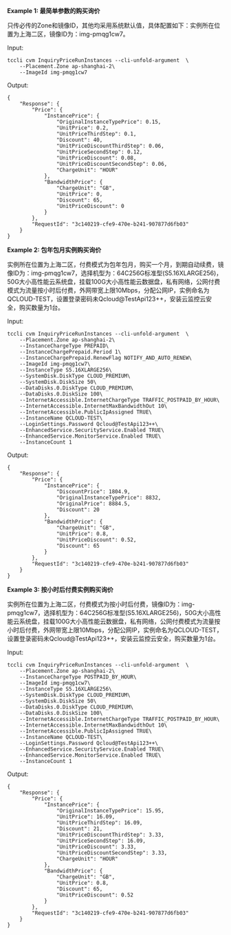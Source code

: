 **Example 1: 最简单参数的购买询价**

只传必传的Zone和镜像ID，其他均采用系统默认值，具体配置如下：实例所在位置为上海二区，镜像ID为：img-pmqg1cw7。

Input: 

```
tccli cvm InquiryPriceRunInstances --cli-unfold-argument  \
    --Placement.Zone ap-shanghai-2\
    --ImageId img-pmqg1cw7
```

Output: 
```
{
    "Response": {
        "Price": {
            "InstancePrice": {
                "OriginalInstanceTypePrice": 0.15,
                "UnitPrice": 0.2,
                "UnitPriceThirdStep": 0.1,
                "Discount": 40,
                "UnitPriceDiscountThirdStep": 0.06,
                "UnitPriceSecondStep": 0.12,
                "UnitPriceDiscount": 0.08,
                "UnitPriceDiscountSecondStep": 0.06,
                "ChargeUnit": "HOUR"
            },
            "BandwidthPrice": {
                "ChargeUnit": "GB",
                "UnitPrice": 0,
                "Discount": 65,
                "UnitPriceDiscount": 0
            }
        },
        "RequestId": "3c140219-cfe9-470e-b241-907877d6fb03"
    }
}
```

**Example 2: 包年包月实例购买询价**

实例所在位置为上海二区，付费模式为包年包月，购买一个月，到期自动续费，镜像ID为：img-pmqg1cw7，选择机型为：64C256G标准型(S5.16XLARGE256)，50G大小高性能云系统盘，挂载100G大小高性能云数据盘，私有网络，公网付费模式为流量按小时后付费，外网带宽上限10Mbps，分配公网IP，实例命名为QCLOUD-TEST，设置登录密码未Qcloud@TestApi123++，安装云监控云安全，购买数量为1台。

Input: 

```
tccli cvm InquiryPriceRunInstances --cli-unfold-argument  \
    --Placement.Zone ap-shanghai-2\
    --InstanceChargeType PREPAID\
    --InstanceChargePrepaid.Period 1\
    --InstanceChargePrepaid.RenewFlag NOTIFY_AND_AUTO_RENEW\
    --ImageId img-pmqg1cw7\
    --InstanceType S5.16XLARGE256\
    --SystemDisk.DiskType CLOUD_PREMIUM\
    --SystemDisk.DiskSize 50\
    --DataDisks.0.DiskType CLOUD_PREMIUM\
    --DataDisks.0.DiskSize 100\
    --InternetAccessible.InternetChargeType TRAFFIC_POSTPAID_BY_HOUR\
    --InternetAccessible.InternetMaxBandwidthOut 10\
    --InternetAccessible.PublicIpAssigned TRUE\
    --InstanceName QCLOUD-TEST\
    --LoginSettings.Password Qcloud@TestApi123++\
    --EnhancedService.SecurityService.Enabled TRUE\
    --EnhancedService.MonitorService.Enabled TRUE\
    --InstanceCount 1
```

Output: 
```
{
    "Response": {
        "Price": {
            "InstancePrice": {
                "DiscountPrice": 1804.9,
                "OriginalInstanceTypePrice": 8832,
                "OriginalPrice": 8884.5,
                "Discount": 20
            },
            "BandwidthPrice": {
                "ChargeUnit": "GB",
                "UnitPrice": 0.8,
                "UnitPriceDiscount": 0.52,
                "Discount": 65
            }
        },
        "RequestId": "3c140219-cfe9-470e-b241-907877d6fb03"
    }
}
```

**Example 3: 按小时后付费实例购买询价**

实例所在位置为上海二区，付费模式为按小时后付费，镜像ID为：img-pmqg1cw7，选择机型为：64C256G标准型(S5.16XLARGE256)，50G大小高性能云系统盘，挂载100G大小高性能云数据盘，私有网络，公网付费模式为流量按小时后付费，外网带宽上限10Mbps，分配公网IP，实例命名为QCLOUD-TEST，设置登录密码未Qcloud@TestApi123++，安装云监控云安全，购买数量为1台。

Input: 

```
tccli cvm InquiryPriceRunInstances --cli-unfold-argument  \
    --Placement.Zone ap-shanghai-2\
    --InstanceChargeType POSTPAID_BY_HOUR\
    --ImageId img-pmqg1cw7\
    --InstanceType S5.16XLARGE256\
    --SystemDisk.DiskType CLOUD_PREMIUM\
    --SystemDisk.DiskSize 50\
    --DataDisks.0.DiskType CLOUD_PREMIUM\
    --DataDisks.0.DiskSize 100\
    --InternetAccessible.InternetChargeType TRAFFIC_POSTPAID_BY_HOUR\
    --InternetAccessible.InternetMaxBandwidthOut 10\
    --InternetAccessible.PublicIpAssigned TRUE\
    --InstanceName QCLOUD-TEST\
    --LoginSettings.Password Qcloud@TestApi123++\
    --EnhancedService.SecurityService.Enabled TRUE\
    --EnhancedService.MonitorService.Enabled TRUE\
    --InstanceCount 1
```

Output: 
```
{
    "Response": {
        "Price": {
            "InstancePrice": {
                "OriginalInstanceTypePrice": 15.95,
                "UnitPrice": 16.09,
                "UnitPriceThirdStep": 16.09,
                "Discount": 21,
                "UnitPriceDiscountThirdStep": 3.33,
                "UnitPriceSecondStep": 16.09,
                "UnitPriceDiscount": 3.33,
                "UnitPriceDiscountSecondStep": 3.33,
                "ChargeUnit": "HOUR"
            },
            "BandwidthPrice": {
                "ChargeUnit": "GB",
                "UnitPrice": 0.8,
                "Discount": 65,
                "UnitPriceDiscount": 0.52
            }
        },
        "RequestId": "3c140219-cfe9-470e-b241-907877d6fb03"
    }
}
```

